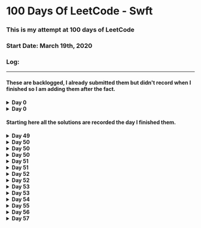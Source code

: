 # 100 Days Of LeetCode - Swft

### This is my attempt at 100 days of LeetCode
### Start Date: March 19th, 2020

### Log:
- - - -  

#### These are backlogged, I already submitted them but didn't record when I finished so I am adding them after the fact. 

<!---->
<details>
<summary><b>Day 0</b></summary>

1. [1_two_sum](https://github.com/wongandydev/DaysOfSwiftLeetCode/blob/master/Algorithms/1_two_sum.swift)
![](promptScreenshots/1_two_sum.png)

</details>

<!---->

<details>
<summary><b>Day 0</b></summary>

1. [2_add_two_numbers](https://github.com/wongandydev/DaysOfSwiftLeetCode/blob/master/Algorithms/2_add_two_numbers.swift)

![](promptScreenshots/2_add_two_numbers.png)

</details>

<!---->

#### Starting here all the solutions are recorded the day I finished them.

<!---->
<details>
<summary><b>Day 49</b></summary>

1. [83_remove_duplicates_from_sorted_list](https://github.com/wongandydev/DaysOfSwiftLeetCode/blob/master/Algorithms/83_remove_duplicates_from_sorted_list.swift)

![](promptScreenshots/83_remove_duplicates_from_sorted_list.png)

</details>

<!---->

<details>
<summary><b>Day 50</b></summary>

1. [100_same_tree](https://github.com/wongandydev/DaysOfSwiftLeetCode/blob/master/Algorithms/100_same_tree.swift)

![](promptScreenshots/100_same_tree.png)

</details>

<!---->

<details>
<summary><b>Day 50</b></summary>

1. [88_merge_sorted_array](https://github.com/wongandydev/DaysOfSwiftLeetCode/blob/master/Algorithms/88_merge_sorted_array.swift)

![](promptScreenshots/88_merge_sorted_array.png)

</details>

<!---->

<details>
<summary><b>Day 50</b></summary>

1. [61_rotate_list](https://github.com/wongandydev/DaysOfSwiftLeetCode/blob/master/Algorithms/61_rotate_list.swift)

![](promptScreenshots/61_rotate_list.png)

</details>

<!---->

<details>
<summary><b>Day 51</b></summary>

1. [107_binary_tree_level_order_traversal_II](https://github.com/wongandydev/DaysOfSwiftLeetCode/blob/master/Algorithms/107_binary_tree_level_order_traversal_II.swift)

![](promptScreenshots/107_binary_tree_level_order_traversal_II.png)

</details>

<!---->

<details>
<summary><b>Day 51</b></summary>

1. [75_sort_colors](https://github.com/wongandydev/DaysOfSwiftLeetCode/blob/master/Algorithms/75_sort_colors.swift)

![](promptScreenshots/75_sort_colors.png)

</details>

<!---->

<details>
<summary><b>Day 52</b></summary>

1. [101_symmetric_tree](https://github.com/wongandydev/DaysOfSwiftLeetCode/blob/master/Algorithms/101_symmetric_tree.swift)

![](promptScreenshots/101_symmetric_tree.png)

</details>

<!---->

<details>
<summary><b>Day 52</b></summary>

1. [77_combinations](https://github.com/wongandydev/DaysOfSwiftLeetCode/blob/master/Algorithms/77_combinations.swift)

![](promptScreenshots/77_combinations.png)

</details>

<!---->

<details>
<summary><b>Day 53</b></summary>

1. [108_convert_sorted_array_to_binary_search_tree](https://github.com/wongandydev/DaysOfSwiftLeetCode/blob/master/Algorithms/108_convert_sorted_array_to_binary_search_tree.swift)

![](promptScreenshots/108_convert_sorted_array_to_binary_search_tree.png)

</details>

<!---->

<details>
<summary><b>Day 53</b></summary>

1. [78_subsets](https://github.com/wongandydev/DaysOfSwiftLeetCode/blob/master/Algorithms/78_subsets.swift)

![](promptScreenshots/78_subsets.png)

</details>

<!---->

<details>
<summary><b>Day 54</b></summary>

1. [110_balanced_binary_tree](https://github.com/wongandydev/DaysOfSwiftLeetCode/blob/master/Algorithms/110_balanced_binary_tree.swift)

![](promptScreenshots/110_balanced_binary_tree.png)

</details>

<!---->

<details>
<summary><b>Day 55</b></summary>

1. [1104_distribute_candies_to_people](https://github.com/wongandydev/DaysOfSwiftLeetCode/blob/master/Algorithms/1104_distribute_candies_to_people.swift)

![](promptScreenshots/1104_distribute_candies_to_people.png)

</details>

<!---->

<details>
<summary><b>Day 56</b></summary>

1. [824_goat_latin](https://github.com/wongandydev/DaysOfSwiftLeetCode/blob/master/Algorithms/824_goat_latin.swift)

![](promptScreenshots/824_goat_latin.png)

</details>

<!---->

<details>
<summary><b>Day 57</b></summary>

1. [290_word_pattern](https://github.com/wongandydev/DaysOfSwiftLeetCode/blob/master/Algorithms/290_word_pattern.swift)

![](promptScreenshots/290_word_pattern.png)

</details>